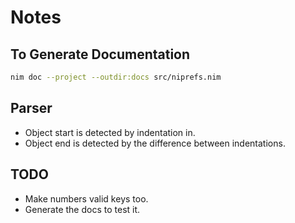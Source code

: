 # Notes

## To Generate Documentation
```sh
nim doc --project --outdir:docs src/niprefs.nim
```

## Parser
- Object start is detected by indentation in.
- Object end is detected by the difference between indentations.

## TODO
- Make numbers valid keys too.
- Generate the docs to test it.
